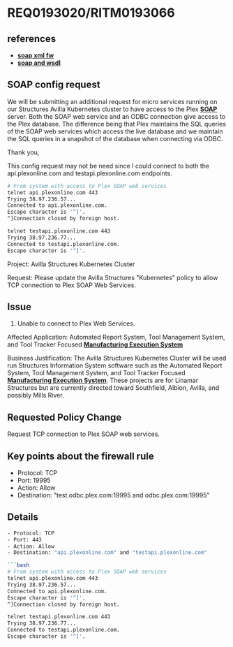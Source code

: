 # REQ0193020/RITM0193066

## references

- **[soap xml fw](https://www.itprotoday.com/it-security/soap-xml-firewalls)**
- **[soap and wsdl](https://www.soapui.org/docs/soap-and-wsdl/working-with-wsdls/#1-Working-with-WSDLs)**

## SOAP config request

We will be submitting an additional request for micro services running on our Structures Avilla Kubernetes cluster to have access to the Plex **[SOAP](https://www.techtarget.com/searchapparchitecture/definition/SOAP-Simple-Object-Access-Protocol)** server. Both the SOAP web service and an ODBC connection give access to the Plex database.  The difference being that Plex maintains the SQL queries of the SOAP web services which access the live database and we maintain the SQL queries in a snapshot of the database when connecting via ODBC.  

Thank you,

This config request may not be need since I could connect to both the api.plexonline.com and testapi.plexonline.com endpoints.

```bash
# From system with access to Plex SOAP web services
telnet api.plexonline.com 443
Trying 38.97.236.57...
Connected to api.plexonline.com.
Escape character is '^]'.
^]Connection closed by foreign host.

telnet testapi.plexonline.com 443
Trying 38.97.236.77...
Connected to testapi.plexonline.com.
Escape character is '^]'.
```

Project: Avilla Structures Kubernetes Cluster

Request: Please update the Avilla Structures "Kubernetes" policy to allow TCP connection to Plex SOAP Web Services.

## Issue

1. Unable to connect to Plex Web Services.

Affected Application: Automated Report System, Tool Management System, and Tool Tracker Focused **[Manufacturing Execution System](https://www.ibm.com/think/topics/mes-system)**

Business Justification: The Avilla Structures Kubernetes Cluster will be used run Structures Information System software such as the Automated Report System, Tool Management System, and Tool Tracker Focused **[Manufacturing Execution System](https://www.ibm.com/think/topics/mes-system)**. These projects are for Linamar Structures but are currently directed toward Southfield, Albion, Avilla, and possibly Mills River.

## Requested Policy Change

Request TCP connection to Plex SOAP web services.

## Key points about the firewall rule

- Protocol: TCP
- Port: 19995
- Action: Allow
- Destination: "test.odbc.plex.com:19995 and odbc.plex.com:19995"

## Details

```bash
- Protocol: TCP
- Port: 443
- Action: Allow
- Destination: "api.plexonline.com" and "testapi.plexonline.com"

```bash
# From system with access to Plex SOAP web services
telnet api.plexonline.com 443
Trying 38.97.236.57...
Connected to api.plexonline.com.
Escape character is '^]'.
^]Connection closed by foreign host.

telnet testapi.plexonline.com 443
Trying 38.97.236.77...
Connected to testapi.plexonline.com.
Escape character is '^]'.
```
